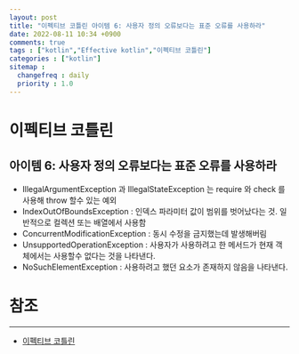 ```yaml
---
layout: post
title: "이펙티브 코틀린 아이템 6: 사용자 정의 오류보다는 표준 오류를 사용하라"
date: 2022-08-11 10:34 +0900
comments: true
tags : ["kotlin","Effective kotlin","이펙티브 코틀린"]
categories : ["kotlin"]
sitemap :
  changefreq : daily
  priority : 1.0
---
```


# 이펙티브 코틀린
## 아이템 6: 사용자 정의 오류보다는 표준 오류를 사용하라

* IllegalArgumentException 과 IllegalStateException 는 require 와 check 를 사용해 throw 할수 있는 예외
* IndexOutOfBoundsException : 인덱스 파라미터 값이 범위를 벗어났다는 것. 일반적으로 컬렉션 또는 배열에서 사용함
* ConcurrentModificationException : 동시 수정을 금지했는데 발생해버림
* UnsupportedOperationException : 사용자가 사용하려고 한 메서드가 현재 객체에서는 사용할수 없다는 것을 나타낸다.
* NoSuchElementException : 사용하려고 했던 요소가 존재하지 않음을 나타낸다.

# 참조

-----
* [이펙티브 코틀린](http://www.yes24.com/Product/Goods/106225986)

